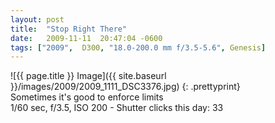 ```yaml
---
layout: post
title:  "Stop Right There"
date:   2009-11-11  20:47:04 -0600
tags: ["2009",  D300, "18.0-200.0 mm f/3.5-5.6", Genesis]
---
```

![{{ page.title }} Image]({{ site.baseurl }}/images/2009/2009_1111_DSC3376.jpg)
{: .prettyprint}  
Sometimes it's good to enforce limits  
1/60 sec, f/3.5, ISO 200 - Shutter clicks this day: 33